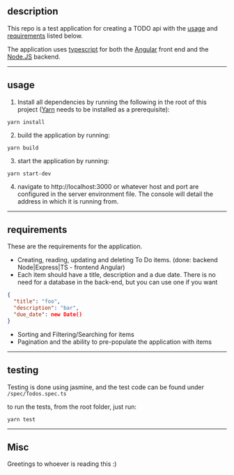 ## description

This repo is a test application for creating a TODO api with the [usage](#usage) and [requirements](#requirements) listed below.

The application uses [typescript](https://www.typescriptlang.org/) for both the [Angular](https://angular.io) front end and the [Node.JS](https://nodejs.org) backend.

---

## usage

1. Install all dependencies by running the following in the root of this project ([Yarn](https://yarnpkg.com) needs to be installed as a prerequisite):

```
yarn install
```

2. build the application by running:

```
yarn build
```

3. start the application by running:

```
yarn start-dev
```

4. navigate to http://localhost:3000 or whatever host and port are configured in the server environment file. The console will detail the address in which it is running from.

---

## requirements

These are the requirements for the application.

- Creating, reading, updating and deleting To Do items. (done: backend Node|Express|TS - frontend Angular)
- Each item should have a title, description and a due date. There is no need for a database in the back-end, but you can use one if you want

```json
{
  "title": "foo",
  "description": "bar",
  "due_date": new Date()
}
```

- Sorting and Filtering/Searching for items
- Pagination and the ability to pre-populate the application with items

---

## testing

Testing is done using jasmine, and the test code can be found under `/spec/Todos.spec.ts`

to run the tests, from the root folder, just run:

```
yarn test
```

---

## Misc

Greetings to whoever is reading this :)
